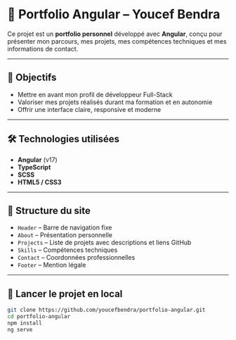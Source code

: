 # 📌 Portfolio Angular – Youcef Bendra

Ce projet est un **portfolio personnel** développé avec **Angular**, conçu pour présenter mon parcours, mes projets, mes compétences techniques et mes informations de contact.

---

## 🎯 Objectifs

- Mettre en avant mon profil de développeur Full-Stack
- Valoriser mes projets réalisés durant ma formation et en autonomie
- Offrir une interface claire, responsive et moderne

---

## 🛠️ Technologies utilisées

- **Angular** (v17)
- **TypeScript**
- **SCSS**
- **HTML5 / CSS3**

---

## 📂 Structure du site

- `Header` – Barre de navigation fixe
- `About` – Présentation personnelle
- `Projects` – Liste de projets avec descriptions et liens GitHub
- `Skills` – Compétences techniques
- `Contact` – Coordonnées professionnelles
- `Footer` – Mention légale

---

## 🚀 Lancer le projet en local

```bash
git clone https://github.com/youcefbendra/portfolio-angular.git
cd portfolio-angular
npm install
ng serve
